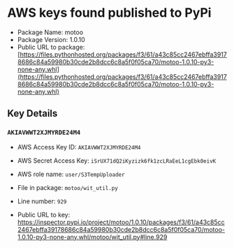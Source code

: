 # AWS keys found published to PyPi

* Package Name: motoo
* Package Version: 1.0.10
* Public URL to package: [https://files.pythonhosted.org/packages/f3/61/a43c85cc2467ebffa39178686c84a59980b30cde2b8dcc6c8a5f0f05ca70/motoo-1.0.10-py3-none-any.whl](https://files.pythonhosted.org/packages/f3/61/a43c85cc2467ebffa39178686c84a59980b30cde2b8dcc6c8a5f0f05ca70/motoo-1.0.10-py3-none-any.whl)

## Key Details

### `AKIAVWWT2XJMYRDE24M4`

* AWS Access Key ID: `AKIAVWWT2XJMYRDE24M4`
* AWS Secret Access Key: `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` 
* AWS role name: `user/S3TempUploader`
* File in package: `motoo/wit_util.py`
* Line number: `929`

* Public URL to key: https://inspector.pypi.io/project/motoo/1.0.10/packages/f3/61/a43c85cc2467ebffa39178686c84a59980b30cde2b8dcc6c8a5f0f05ca70/motoo-1.0.10-py3-none-any.whl/motoo/wit_util.py#line.929


